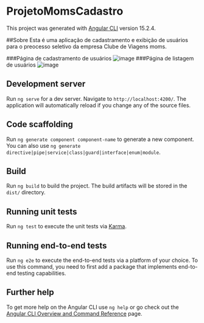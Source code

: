 # ProjetoMomsCadastro

This project was generated with [Angular CLI](https://github.com/angular/angular-cli) version 15.2.4.

##Sobre
Esta é uma aplicação de cadastramento e exibição de usuários para o preocesso seletivo da empresa Clube de Viagens moms.

###Página de cadastramento de usuários
![image](https://user-images.githubusercontent.com/55034158/226643914-c62094d1-9209-4219-adcc-8d8cbb0c2ed7.png)
###Página de listagem de usuários
![image](https://user-images.githubusercontent.com/55034158/226645020-346820dc-3c6b-4742-95e1-5d3c5224f343.png)


## Development server

Run `ng serve` for a dev server. Navigate to `http://localhost:4200/`. The application will automatically reload if you change any of the source files.

## Code scaffolding

Run `ng generate component component-name` to generate a new component. You can also use `ng generate directive|pipe|service|class|guard|interface|enum|module`.

## Build

Run `ng build` to build the project. The build artifacts will be stored in the `dist/` directory.

## Running unit tests

Run `ng test` to execute the unit tests via [Karma](https://karma-runner.github.io).

## Running end-to-end tests

Run `ng e2e` to execute the end-to-end tests via a platform of your choice. To use this command, you need to first add a package that implements end-to-end testing capabilities.

## Further help

To get more help on the Angular CLI use `ng help` or go check out the [Angular CLI Overview and Command Reference](https://angular.io/cli) page.
